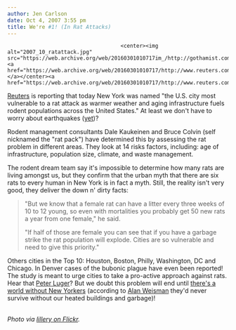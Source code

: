 ```yaml
---
author: Jen Carlson
date: Oct 4, 2007 3:55 pm
title: We're #1! (In Rat Attacks)
---
```


	
										<center><img alt="2007_10_ratattack.jpg" src="https://web.archive.org/web/20160301010717im_/http://gothamist.com/attachments/jen/2007_10_ratattack.jpg"><a href="https://web.archive.org/web/20160301010717/http://www.reuters.com/article/lifestyleMolt/idUSN0322435020071004"></a></center><a href="https://web.archive.org/web/20160301010717/http://www.reuters.com/article/lifestyleMolt/idUSN0322435020071004">

</a><p><a href="https://web.archive.org/web/20160301010717/http://www.reuters.com/article/lifestyleMolt/idUSN0322435020071004">Reuters</a> is reporting that today New York was named &quot;the U.S. city most vulnerable to a rat attack as warmer weather and aging infrastructure fuels rodent populations across the United States.&quot; At least we don&apos;t have to worry about earthquakes (<a href="https://web.archive.org/web/20160301010717/http://tlc.discovery.com/convergence/quakes/articles/citiesatrisk_04.html">yet</a>)?</p>

<p>Rodent management consultants Dale Kaukeinen and Bruce Colvin (self nicknamed the &quot;rat pack&quot;) have determined this by assessing the rat problem in different areas. They look at 14 risks factors, including: age of infrastructure, population size, climate, and waste management.</p>

<p>The rodent dream team say it&apos;s impossible to determine how many rats are living amongst us, but they confirm that the urban myth that there are six rats to every human in New York is in fact a myth. Still, the reality isn&apos;t very good, they deliver the down n&apos; dirty facts:</p><blockquote>&quot;But we know that a female rat can have a litter every three weeks of 10 to 12 young, so even with mortalities you probably get 50 new rats a year from one female,&quot; he said.<p></p>

<p>&quot;If half of those are female you can see that if you have a garbage strike the rat population will explode. Cities are so vulnerable and need to give this priority.&quot;</p></blockquote>Others cities in the Top 10: Houston, Boston, Philly, Washington, DC and Chicago. In Denver cases of the bubonic plague have even been reported! The study is meant to urge cities to take a pro-active approach against rats. Hear that <a href="https://web.archive.org/web/20160301010717/http://gothamist.com/2007/09/07/rats_1.php">Peter Luger</a>? But we doubt this problem will end until <a href="https://web.archive.org/web/20160301010717/http://gothamist.com/2007/06/29/world.php">there&apos;s a world without New Yorkers</a> (according to <a href="https://web.archive.org/web/20160301010717/http://www.amazon.com/gp/product/0312347294/105-9642395-3774065?ie=UTF8&amp;tag=gothamist03-20&amp;linkCode=xm2&amp;camp=1789&amp;creativeASIN=0312347294">Alan Weisman</a> they&apos;d never survive without our heated buildings and garbage)!<p></p>

<p><br>
<em>Photo via <a href="https://web.archive.org/web/20160301010717/http://flickr.com/photos/lillergy/838444796">lillery on Flickr</a>.</em></p>					
										
									
				